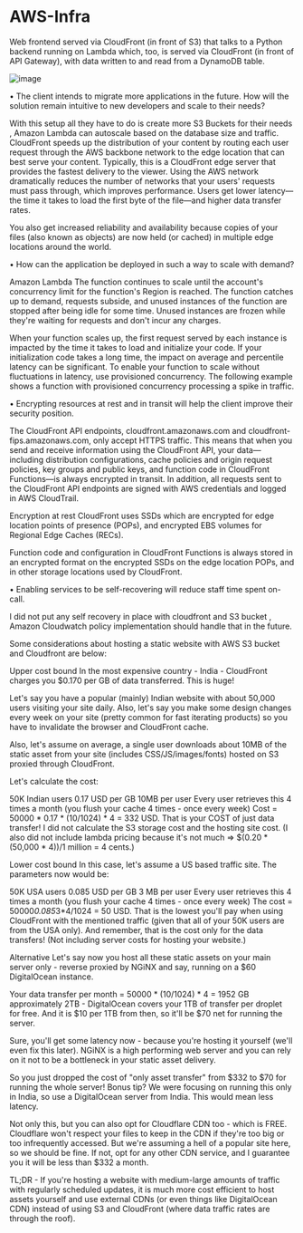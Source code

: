 # AWS-Infra
Web frontend served via CloudFront (in front of S3) that talks to a Python backend running on Lambda which, too, is served via CloudFront (in front of API Gateway), with data written to and read from a DynamoDB table.

![image](https://user-images.githubusercontent.com/71135302/169729103-5043f28c-270c-4f41-be79-d7fe1dba64f1.png)

•	The client intends to migrate more applications in the future. How will the solution remain intuitive to new developers and scale to their needs?

With this setup all they have to do is create more S3 Buckets for their needs , Amazon Lambda can autoscale based on the database size and traffic.
CloudFront speeds up the distribution of your content by routing each user request through the AWS backbone network to the edge location that can best serve your content. Typically, this is a CloudFront edge server that provides the fastest delivery to the viewer. Using the AWS network dramatically reduces the number of networks that your users' requests must pass through, which improves performance. Users get lower latency—the time it takes to load the first byte of the file—and higher data transfer rates.

You also get increased reliability and availability because copies of your files (also known as objects) are now held (or cached) in multiple edge locations around the world.

•	How can the application be deployed in such a way to scale with demand?

Amazon Lambda
The function continues to scale until the account's concurrency limit for the function's Region is reached. The function catches up to demand, requests subside, and unused instances of the function are stopped after being idle for some time. Unused instances are frozen while they're waiting for requests and don't incur any charges.

When your function scales up, the first request served by each instance is impacted by the time it takes to load and initialize your code. If your initialization code takes a long time, the impact on average and percentile latency can be significant. To enable your function to scale without fluctuations in latency, use provisioned concurrency. The following example shows a function with provisioned concurrency processing a spike in traffic.

•	Encrypting resources at rest and in transit will help the client improve their security position.

The CloudFront API endpoints, cloudfront.amazonaws.com and cloudfront-fips.amazonaws.com, only accept HTTPS traffic. This means that when you send and receive information using the CloudFront API, your data—including distribution configurations, cache policies and origin request policies, key groups and public keys, and function code in CloudFront Functions—is always encrypted in transit. In addition, all requests sent to the CloudFront API endpoints are signed with AWS credentials and logged in AWS CloudTrail.

Encryption at rest
CloudFront uses SSDs which are encrypted for edge location points of presence (POPs), and encrypted EBS volumes for Regional Edge Caches (RECs).

Function code and configuration in CloudFront Functions is always stored in an encrypted format on the encrypted SSDs on the edge location POPs, and in other storage locations used by CloudFront.

•	Enabling services to be self-recovering will reduce staff time spent on-call.

I did not put any self recovery in place with cloudfront and S3 bucket , Amazon Cloudwatch policy implementation should handle that in the future.

Some considerations about hosting a static website with AWS S3 bucket and Cloudfront are below:

Upper cost bound
In the most expensive country - India - CloudFront charges you $0.170 per GB of data transferred. This is huge!

Let's say you have a popular (mainly) Indian website with about 50,000 users visiting your site daily. Also, let's say you make some design changes every week on your site (pretty common for fast iterating products) so you have to invalidate the browser and CloudFront cache.

Also, let's assume on average, a single user downloads about 10MB of the static asset from your site (includes CSS/JS/images/fonts) hosted on S3 proxied through CloudFront.

Let's calculate the cost:

50K Indian users
0.17 USD per GB
10MB per user
Every user retrieves this 4 times a month (you flush your cache 4 times - once every week)
Cost = 50000 * 0.17 * (10/1024) * 4 = 332 USD. That is your COST of just data transfer! I did not calculate the S3 storage cost and the hosting site cost. (I also did not include lambda pricing because it's not much => $(0.20 * (50,000 * 4))/1 million = 4 cents.)

Lower cost bound
In this case, let's assume a US based traffic site. The parameters now would be:

50K USA users
0.085 USD per GB
3 MB per user
Every user retrieves this 4 times a month (you flush your cache 4 times - once every week)
The cost = 50000*0.085*3*4/1024 = 50 USD. That is the lowest you'll pay when using CloudFront with the mentioned traffic (given that all of your 50K users are from the USA only). And remember, that is the cost only for the data transfers! (Not including server costs for hosting your website.)

Alternative
Let's say now you host all these static assets on your main server only - reverse proxied by NGiNX and say, running on a $60 DigitalOcean instance.

Your data transfer per month = 50000 * (10/1024) * 4 = 1952 GB approximately 2TB - DigitalOcean covers your 1TB of transfer per droplet for free. And it is $10 per 1TB from then, so it'll be $70 net for running the server.

Sure, you'll get some latency now - because you're hosting it yourself (we'll even fix this later). NGiNX is a high performing web server and you can rely on it not to be a bottleneck in your static asset delivery.

So you just dropped the cost of "only asset transfer" from $332 to $70 for running the whole server! Bonus tip? We were focusing on running this only in India, so use a DigitalOcean server from India. This would mean less latency.

Not only this, but you can also opt for Cloudflare CDN too - which is FREE. Cloudflare won't respect your files to keep in the CDN if they're too big or too infrequently accessed. But we're assuming a hell of a popular site here, so we should be fine. If not, opt for any other CDN service, and I guarantee you it will be less than $332 a month.

TL;DR - If you're hosting a website with medium-large amounts of traffic with regularly scheduled updates, it is much more cost efficient to host assets yourself and use external CDNs (or even things like DigitalOcean CDN) instead of using S3 and CloudFront (where data traffic rates are through the roof).
